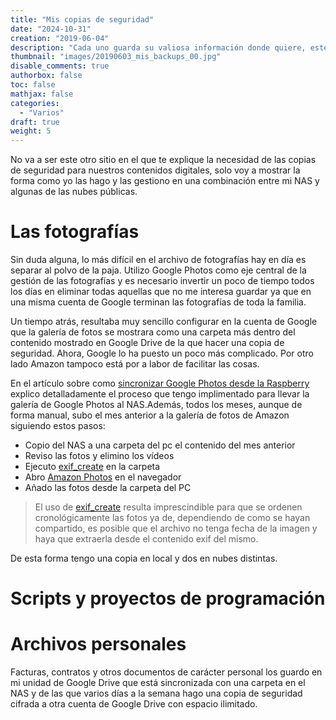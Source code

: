 ```yaml
---
title: "Mis copias de seguridad"
date: "2024-10-31"
creation: "2019-06-04"
description: "Cada uno guarda su valiosa información donde quiere, este sólo es mi modo de hacerlo"
thumbnail: "images/20190603_mis_backups_00.jpg"
disable_comments: true
authorbox: false
toc: false
mathjax: false
categories:
  - "Varios"
draft: true
weight: 5
---
```

No va a ser este otro sitio en el que te explique la necesidad de las copias de seguridad para nuestros contenidos digitales, solo voy a mostrar la forma como yo las hago y las gestiono en una combinación entre mi NAS y algunas de las nubes públicas.
<!--more-->

# Las fotografías
Sin duda alguna, lo más difícil en el archivo de fotografías hay en día es separar al polvo de la paja. Utilizo Google Photos como eje central de la gestión de las fotografías y es necesario invertir un poco de tiempo todos los días en eliminar todas aquellas que no me interesa guardar ya que en una misma cuenta de Google terminan las fotografías de toda la familia.

Un tiempo atrás, resultaba muy sencillo configurar en la cuenta de Google que la galería de fotos se mostrara como una carpeta más dentro del contenido mostrado en Google Drive de la que hacer una copia de seguridad. Ahora, Google lo ha puesto un poco más complicado. Por otro lado Amazon tampoco está por a labor de facilitar las cosas.

En el artículo sobre como [sincronizar Google Photos desde la Raspberry] explico detalladamente el proceso que tengo implimentado para llevar la galería de Google Photos al NAS.Además, todos los meses, aunque de forma manual, subo el mes anterior a la galería de fotos de Amazon siguiendo estos pasos:
 - Copio del NAS a una carpeta del pc el contenido del mes anterior
 - Reviso las fotos y elimino los vídeos
 - Ejecuto [exif_create] en la carpeta
 - Abro [Amazon Photos] en el navegador
 - Añado las fotos desde la carpeta del PC
 
> El uso de [exif_create] resulta imprescindible para que se ordenen cronológicamente las fotos ya de, dependiendo de como se hayan compartido, es posible que el archivo no tenga fecha de la imagen y haya que extraerla desde el contenido exif del mismo.

De esta forma tengo una copia en local y dos en nubes distintas.

# Scripts y proyectos de programación


# Archivos personales
Facturas, contratos y otros documentos de carácter personal los guardo en mi unidad de Google Drive que está sincronizada con una carpeta en el NAS y de las que varios días a la semana hago una copia de seguridad cifrada a otra cuenta de Google Drive con espacio ilimitado.

[sincronizar Google Photos desde la Raspberry]: https://sherblog.pro/sincronizar-google-photos-desde-la-raspberry/

[Amazon Photos]: https://www.amazon.es/photos
[exif_create]: https://github.com/sherlockes/SherloScripts/blob/master/bash/exif_create.sh
